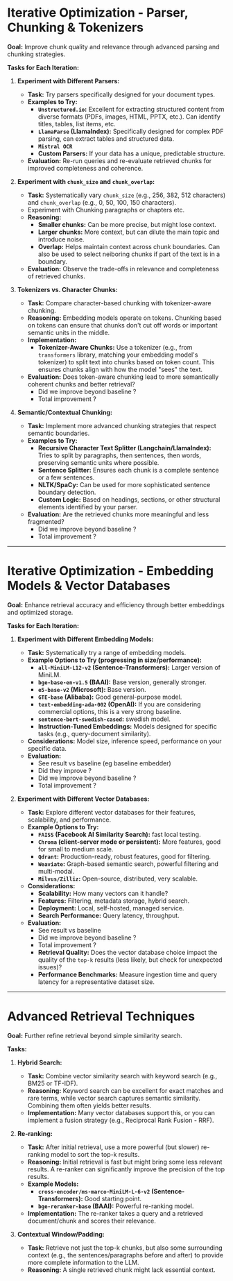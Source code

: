 # **Iterative Optimization - Parser, Chunking & Tokenizers**

**Goal:** Improve chunk quality and relevance through advanced parsing and chunking strategies.

**Tasks for Each Iteration:**

1.  **Experiment with Different Parsers:**
    * **Task:** Try parsers specifically designed for your document types.
    * **Examples to Try:**
        * **`Unstructured.io`:** Excellent for extracting structured content from diverse formats (PDFs, images, HTML, PPTX, etc.). Can identify titles, tables, list items, etc.
        * **`LlamaParse` (LlamaIndex):** Specifically designed for complex PDF parsing, can extract tables and structured data.
        * **`Mistral OCR`**
        * **Custom Parsers:** If your data has a unique, predictable structure.
    * **Evaluation:** Re-run queries and re-evaluate retrieved chunks for improved completeness and coherence.

2.  **Experiment with `chunk_size` and `chunk_overlap`:**
    * **Task:** Systematically vary `chunk_size` (e.g., 256, 382, 512 characters) and `chunk_overlap` (e.g., 0, 50, 100, 150 characters).
    * Experiment with Chunking paragraphs or chapters etc.
    * **Reasoning:**
        * **Smaller chunks:** Can be more precise, but might lose context.
        * **Larger chunks:** More context, but can dilute the main topic and introduce noise.
        * **Overlap:** Helps maintain context across chunk boundaries. Can also
        be used to select neiboring chunks if part of the text is in a boundary.
    * **Evaluation:** Observe the trade-offs in relevance and completeness of retrieved chunks.

3.  **Tokenizers vs. Character Chunks:**
    * **Task:** Compare character-based chunking with tokenizer-aware chunking.
    * **Reasoning:** Embedding models operate on tokens. Chunking based on tokens can ensure that chunks don't cut off words or important semantic units in the middle.
    * **Implementation:**
        * **Tokenizer-Aware Chunks:** Use a tokenizer (e.g., from `transformers` library, matching your embedding model's tokenizer) to split text into chunks based on token count. This ensures chunks align with how the model "sees" the text.
    * **Evaluation:** Does token-aware chunking lead to more semantically coherent chunks and better retrieval?
		* Did we improve beyond baseline ? 
		* Total improvement ?

4.  **Semantic/Contextual Chunking:**
    * **Task:** Implement more advanced chunking strategies that respect semantic boundaries.
    * **Examples to Try:**
        * **Recursive Character Text Splitter (Langchain/LlamaIndex):** Tries to split by paragraphs, then sentences, then words, preserving semantic units where possible.
        * **Sentence Splitter:** Ensures each chunk is a complete sentence or a few sentences.
        * **NLTK/SpaCy:** Can be used for more sophisticated sentence boundary detection.
        * **Custom Logic:** Based on headings, sections, or other structural elements identified by your parser.
    * **Evaluation:** Are the retrieved chunks more meaningful and less fragmented?
		* Did we improve beyond baseline ? 
		* Total improvement ?
---

# **Iterative Optimization - Embedding Models & Vector Databases**

**Goal:** Enhance retrieval accuracy and efficiency through better embeddings and optimized storage.

**Tasks for Each Iteration:**

1.  **Experiment with Different Embedding Models:**
    * **Task:** Systematically try a range of embedding models.
    * **Example Options to Try (progressing in size/performance):**
        * **`all-MiniLM-L12-v2` (Sentence-Transformers):** Larger version of MiniLM.
        * **`bge-base-en-v1.5` (BAAI):** Base version, generally stronger.
        * **`e5-base-v2` (Microsoft):** Base version.
        * **`GTE-base` (Alibaba):** Good general-purpose model.
        * **`text-embedding-ada-002` (OpenAI):** If you are considering commercial options, this is a very strong baseline.
        * **`sentence-bert-swedish-cased`:** swedish model.
        * **Instruction-Tuned Embeddings:** Models designed for specific tasks (e.g., query-document similarity).
    * **Considerations:** Model size, inference speed, performance on your specific data.
    * **Evaluation:**
    	* See result vs baseline (eg baseline embedder)
		* Did they improve ? 
		* Did we improve beyond baseline ? 
		* Total improvement ?

2.  **Experiment with Different Vector Databases:**
    * **Task:** Explore different vector databases for their features, scalability, and performance.
    * **Example Options to Try:**
        * **`FAISS` (Facebook AI Similarity Search):** fast local testing.
        * **`Chroma` (client-server mode or persistent):** More features, good for small to medium scale.
        * **`Qdrant`:** Production-ready, robust features, good for filtering.
        * **`Weaviate`:** Graph-based semantic search, powerful filtering and multi-modal.
        * **`Milvus/Zilliz`:** Open-source, distributed, very scalable.
    * **Considerations:**
        * **Scalability:** How many vectors can it handle?
        * **Features:** Filtering, metadata storage, hybrid search.
        * **Deployment:** Local, self-hosted, managed service.
        * **Search Performance:** Query latency, throughput.
    * **Evaluation:**
    	* See result vs baseline
		* Did we improve beyond baseline ? 
		* Total improvement ?
        * **Retrieval Quality:** Does the vector database choice impact the quality of the `top-k` results (less likely, but check for unexpected issues)?
        * **Performance Benchmarks:** Measure ingestion time and query latency for a representative dataset size.

---

# **Advanced Retrieval Techniques**

**Goal:** Further refine retrieval beyond simple similarity search.

**Tasks:**

1.  **Hybrid Search:**
    * **Task:** Combine vector similarity search with keyword search (e.g., BM25 or TF-IDF).
    * **Reasoning:** Keyword search can be excellent for exact matches and rare terms, while vector search captures semantic similarity. Combining them often yields better results.
    * **Implementation:** Many vector databases support this, or you can implement a fusion strategy (e.g., Reciprocal Rank Fusion - RRF).

2.  **Re-ranking:**
    * **Task:** After initial retrieval, use a more powerful (but slower) re-ranking model to sort the top-k results.
    * **Reasoning:** Initial retrieval is fast but might bring some less relevant results. A re-ranker can significantly improve the precision of the top results.
    * **Example Models:**
        * **`cross-encoder/ms-marco-MiniLM-L-6-v2` (Sentence-Transformers):** Good starting point.
        * **`bge-reranker-base` (BAAI):** Powerful re-ranking model.
    * **Implementation:** The re-ranker takes a query and a retrieved document/chunk and scores their relevance.

3.  **Contextual Window/Padding:**
    * **Task:** Retrieve not just the top-k chunks, but also some surrounding context (e.g., the sentences/paragraphs before and after) to provide more complete information to the LLM.
    * **Reasoning:** A single retrieved chunk might lack essential context.

